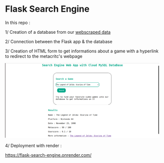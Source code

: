 # Flask Search Engine

In this repo :

1/ Creation of a database from our <a href="https://github.com/AmauryMaros/Scraping-BeautifulSoup">webscraped data</a>

2/ Connection between the Flask app & the database

3/ Creation of HTML form to get informations about a game with a hyperlink to redirect to the metacritc's webpage

<img src="https://github.com/AmauryMaros/Flask-search-engine/blob/main/static/flask-search-engine.jpg">

4/ Deployment with render :

https://flask-search-engine.onrender.com/